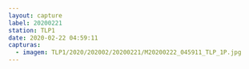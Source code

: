 ```yaml
---
layout: capture
label: 20200221
station: TLP1
date: 2020-02-22 04:59:11
capturas:
  - imagem: TLP1/2020/202002/20200221/M20200222_045911_TLP_1P.jpg
---
```

